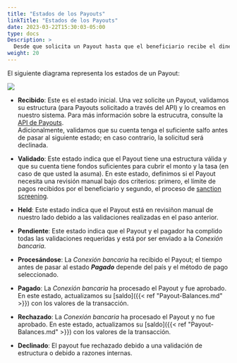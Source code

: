 ```yaml
---
title: "Estados de los Payouts"
linkTitle: "Estados de los Payouts"
date: 2023-03-22T15:30:03-05:00
type: docs
Description: >
  Desde que solicita un Payout hasta que el beneficiario recibe el dinero, el Payout sigue un conjunto de estados. En esta sección, damos una explicación breve de los mismos.
weight: 20
---
```


El siguiente diagrama representa los estados de un Payout:

![](/assets/Payouts/Payouts2_es.png)

* **Recibido**: Este es el estado inicial. Una vez solicite un Payout, validamos su estructura (para Payouts solicitado a través del API) y lo creamos en nuestro sistema. Para más información sobre la estrucutra, consulte la [API de Payouts](../payouts-api.html).<br>Adicionalmente, validamos que su cuenta tenga el suficiente salfo antes de pasar al siguiente estado; en caso contrario, la solicitud será declinada.

* **Validado**: Este estado indica que el Payout tiene una estructura válida y que su cuenta tiene fondos suficientes para cubrir el monto y la tasa (en caso de que usted la asuma). En este estado, definimos si el Payout necesita una revisión manual bajo dos criterios: primero, el límite de pagos recibidos por el beneficiario y segundo, el proceso de [sanction screening](../overview/payout-concepts.html#sanction-screening).

* **Held**: Este estado indica que el Payout está en revisiñon manual de nuestro lado debido a las validaciones realizadas en el paso anterior. <!--El ETC de este estado es de XX días hábiles.-->

* **Pendiente**: Este estado indica que el Payout y el pagador ha complido todas las validaciones requeridas y está por ser enviado a la _Conexión bancaria_.

* **Procesándose**: La _Conexión bancaria_ ha recibido el Payout; el tiempo antes de pasar al estado ***Pagado*** depende del país y el método de pago seleccionado.

* **Pagado**: La _Conexión bancaria_ ha procesado el Payout y fue aprobado. En este estado, actualizamos su [saldo]({{< ref "Payout-Balances.md" >}}) con los valores de la transacción.

* **Rechazado**: La _Conexión bancaria_ ha procesado el Payout y no fue aprobado. En este estado, actualizamos su [saldo]({{< ref "Payout-Balances.md" >}}) con los valores de la transacción.

* **Declinado**: El payout fue rechazado debido a una validación de estructura o debido a razones internas.

 